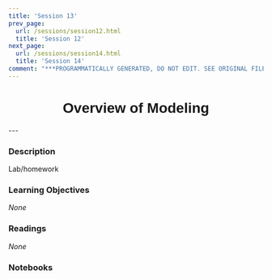 ```yaml
---
title: 'Session 13'
prev_page:
  url: /sessions/session12.html
  title: 'Session 12'
next_page:
  url: /sessions/session14.html
  title: 'Session 14'
comment: "***PROGRAMMATICALLY GENERATED, DO NOT EDIT. SEE ORIGINAL FILES IN /content***"
---
```

<h1  style="font-family:  Verdana,  Geneva,  sans-serif;  text-align:center">Overview  of  Modeling</h1> 
--- 
 
###  Description 
Lab/homework 
 
###  Learning  Objectives 
*None* 
 
###  Readings 
*None* 
 
###  Notebooks 
<br><br>
